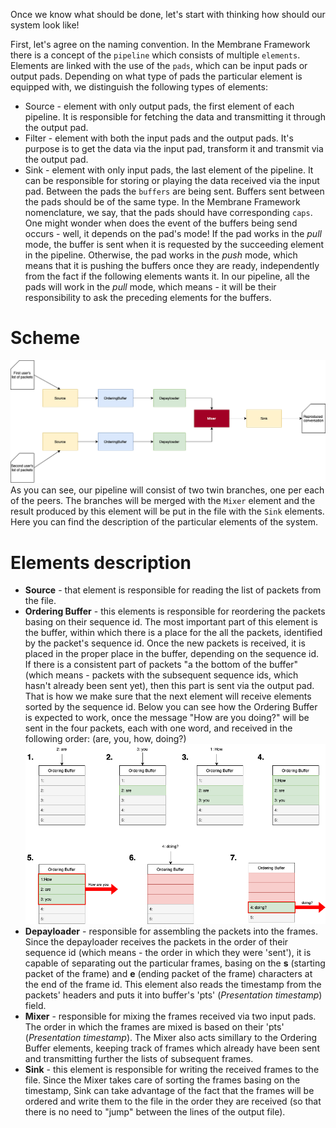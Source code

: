 Once we know what should be done, let's start with thinking how should our system look like!

First, let's agree on the naming convention. In the Membrane Framework there is a concept of the `pipeline` which consists of multiple `elements`. Elements are linked with the use of the `pads`, which can be input pads or output pads.
Depending on what type of pads the particular element is equipped with, we distinguish the following types of elements:
+ Source - element with only output pads, the first element of each pipeline. It is responsible for fetching the data and transmitting it through the output pad.
+ Filter - element with both the input pads and the output pads. It's purpose is to get the data via the input pad, transform it and transmit via the output pad.
+ Sink - element with only input pads, the last element of the pipeline. It can be responsible for storing or playing the data received via the input pad. 
Between the pads the `buffers` are being sent. 
Buffers sent between the pads should be of the same type. In the Membrane Framework nomenclature, we say, that the pads should have corresponding `caps`.
One might wonder when does the event of the buffers being send occurs - well, it depends on the pad's mode!
If the pad works in the *pull* mode, the buffer is sent when it is requested by the succeeding element in the pipeline.
Otherwise, the pad works in the *push* mode, which means that it is pushing the buffers once they are ready, independently from the fact if the following elements wants it.
In our pipeline, all the pads will work in the *pull* mode, which means - it will be their responsibility to ask the preceding elements for the buffers.
# Scheme
![Pipeline scheme](assets/images/Basic%20Pipeline.png) <br>
As you can see, our pipeline will consist of two twin branches, one per each of the peers. The branches will be merged with the `Mixer` element and the result produced by this element will be put in the file with the `Sink` elements. 
Here you can find the description of the particular elements of the system.
# Elements description
+ **Source** - that element is responsible for reading the list of packets from the file. 
+ **Ordering Buffer** - this elements is responsible for reordering the packets basing on their sequence id. The most important part of this element is the buffer, within which there is a place for the all the packets, identified by the packet's sequence id. Once the new packets is received, it is placed in the proper place in the buffer, depending on the sequence id. If there is a consistent part of packets "a the bottom of the buffer" (which means - packets with the subsequent sequence ids, which hasn't already been sent yet), then this part is sent via the output pad. That is how we make sure that the next element will receive elements sorted by the sequence id. 
Below you can see how the Ordering Buffer is expected to work, once the message "How are you doing?" will be sent in the four packets, each with one word, and received in the following order: (are, you, how, doing?) <br>
![Ordering Buffer](assets/images/OrderingBuffer.drawio.png) <br>
+ **Depayloader** - responsible for assembling the packets into the frames. Since the depayloader receives the packets in the order of their sequence id (which means - the order in which they were 'sent'), it is capable of separating out the particular frames, basing on the **s** (starting packet of the frame) and **e** (ending packet of the frame) characters at the end of the frame id. This element also reads the timestamp from the packets' headers and puts it into buffer's 'pts' (*Presentation timestamp*) field.
+ **Mixer** - responsible for mixing the frames received via two input pads. The order in which the frames are mixed is based on their 'pts' (*Presentation timestamp*). The Mixer also acts simillary to the Ordering Buffer elements, keeping track of frames which already have been sent and transmitting further the lists of subsequent frames.
+ **Sink** - this element is responsible for writing the received frames to the file. Since the Mixer takes care of sorting the frames basing on the timestamp, Sink can take advantage of the fact that the frames will be ordered and write them to the file in the order they are received (so that there is no need to "jump" between the lines of the output file).